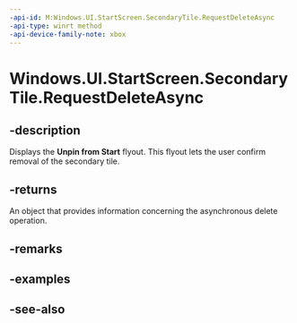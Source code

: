 ```yaml
---
-api-id: M:Windows.UI.StartScreen.SecondaryTile.RequestDeleteAsync
-api-type: winrt method
-api-device-family-note: xbox
---
```


<!-- Method syntax
public Windows.Foundation.IAsyncOperation<bool> RequestDeleteAsync()
-->

# Windows.UI.StartScreen.SecondaryTile.RequestDeleteAsync

## -description
Displays the **Unpin from Start** flyout. This flyout lets the user confirm removal of the secondary tile.

## -returns
An object that provides information concerning the asynchronous delete operation.

## -remarks

## -examples

## -see-also
